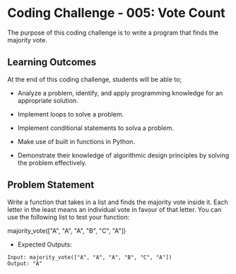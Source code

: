 # Coding Challenge - 005: Vote Count

The purpose of this coding challenge is to write a program that finds the majority vote.

## Learning Outcomes

At the end of this coding challenge, students will be able to;

- Analyze a problem, identify, and apply programming knowledge for an appropriate solution.

- Implement loops to solve a problem.

- Implement conditional statements to solva a problem.

- Make use of built in functions in Python.

- Demonstrate their knowledge of algorithmic design principles by solving the problem effectively.

## Problem Statement

Write a function that takes in a list and finds the majority vote inside it. Each letter in the least means an individual vote in favour of that letter. You can use the following list to test your function:

majority_vote(["A", "A", "A", "B", "C", "A"])

- Expected Outputs:

```text
Input: majority_vote(["A", "A", "A", "B", "C", "A"]) 
Output: "A"
```